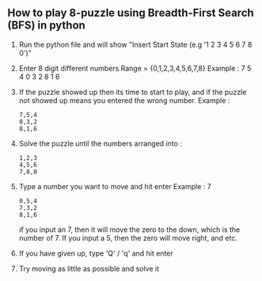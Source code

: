 ## How to play 8-puzzle using Breadth-First Search (BFS) in python

1.  Run the python file and will show "Insert Start State (e.g '1 2 3 4 5 6 7 8 0')"

2.  Enter 8 digit different numbers Range = {0,1,2,3,4,5,6,7,8}
    Example : 7 5 4 0 3 2 8 1 6
    
3.  If the puzzle showed up then its time to start to play, and if the puzzle not showed up means you entered the wrong number. 
    Example : 
    ```
    7,5,4
    0,3,2
    8,1,6
    ```
4.  Solve the puzzle until the numbers arranged into :
    ```
    1,2,3
    4,5,6
    7,8,0
    ``` 
5.  Type a number you want to move and hit enter
    Example : 7
    ```
    0,5,4
    7,3,2
    8,1,6
    ```
    if you input an 7, then it will move the zero to the down, which is the number of 7. If you input a 5, then the zero will move         right, and etc.
    
6.  If you have given up, type 'Q' / 'q' and hit enter

7.  Try moving as little as possible and solve it
